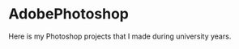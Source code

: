 <script src="https://code.iconify.design/2/2.0.3/iconify.min.js"></script>

<h1>AdobePhotoshop</h1>
<span class="iconify" data-icon="file-icons:adobe-photoshop"></span>
<p>Here is my Photoshop projects that I made during university years. </p>
